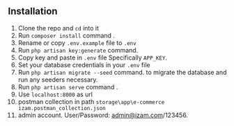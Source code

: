 
## Installation

1. Clone the repo and `cd` into it
2. Run `composer install` command .
1. Rename or copy `.env.example` file to `.env`
1. Run `php artisan key:generate` command.
1. Copy key and paste in `.env` file Specifically `APP_KEY`.
1. Set your database credentials in your `.env` file
1. Run `php artisan migrate --seed` command. to migrate the database and run any seeders necessary.
1. Run `php artisan serve` command .
1. Use `localhost:8000` as url
1. postman collection in path `storage\app\e-commerce izam.postman_collection.json`
1. admin account. User/Password: admin@izam.com/123456.
